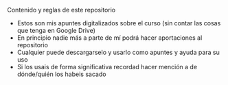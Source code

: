 Contenido y reglas de este repositorio

- Estos son mis apuntes digitalizados sobre el curso (sin contar las cosas que tenga en Google Drive)
- En principio nadie más a parte de mí podrá hacer aportaciones al repositorio
- Cualquier puede descargarselo y usarlo como apuntes y ayuda para su uso
- Si los usais de forma significativa recordad hacer mención a de dónde/quién los habeis sacado
